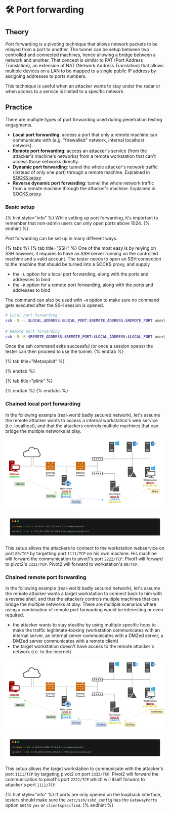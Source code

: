 # 🛠️ Port forwarding

## Theory

Port forwarding is a pivoting technique that allows network packets to be relayed from a port to another. The tunnel can be setup between two controlled and connected machines, hence allowing a bridge between a network and another. That concept is similar to PAT \(Port Address Translation\), an extension of NAT \(Network Address Translation\) that allows multiple devices on a LAN to be mapped to a single public IP address by assigning addresses to ports numbers.

This technique is useful when an attacker wants to stay under the radar or when access to a service is limited to a specific network.

## Practice

There are multiple types of port forwarding used during penetration testing engagments.

* **Local port forwarding**: access a port that only a remote machine can communicate with \(e.g. "firewalled" network, internal localhost network\).
* **Remote port forwarding**: access an attacker's service \(from the attacker's machine's networks\) from a remote workstation that can't access those networks directly.
* **Dynamic port forwarding**: tunnel the whole attacker's network traffic \(instead of only one port\) through a remote machine. Explained in [SOCKS proxy](socks-proxy.md).
* **Reverse dynamic port forwarding**: tunnel the whole network traffic from a remote machine through the attacker's machine. Explained in [SOCKS proxy](socks-proxy.md).

### Basic setup

{% hint style="info" %}
While setting up port forwarding, it's important to remember that non-admin users can only open ports above 1024.
{% endhint %}

Port forwarding can be set up in many different ways.

{% tabs %}
{% tab title="SSH" %}
One of the most easy is by relying on SSH however, it requires to have an SSH server running on the controlled machine and a valid account. The tester needs to open an SSH connection to the machine that should be turned into a SOCKS proxy, and supply 

* the `-L` option for a local port forwarding, along with the ports and addresses to bind
* the `-R` option for a remote port forwarding, along with the ports and addresses to bind

The command can also be used with `-N` option to make sure no command gets executed after the SSH session is opened.

```bash
# Local port forwarding
ssh -N -L $LOCAL_ADDRESS:$LOCAL_PORT:$REMOTE_ADDRESS:$REMOTE_PORT user@target

# Remote port forwarding
ssh -N -R $REMOTE_ADDRESS:$REMOTE_PORT:$LOCAL_ADDRESS:$LOCAL_PORT user@target
```

Once the ssh command exits successful \(or once a session opens\) the tester can then proceed to use the tunnel.
{% endtab %}

{% tab title="Metasploit" %}

{% endtab %}

{% tab title="plink" %}

{% endtab %}
{% endtabs %}

### Chained local port forwarding

In the following example \(real-world badly secured network\), let's assume the remote attacker wants to access a internal workstation's web service \(i.e. localhost\), and that the attackers controls multiple machines that can bridge the multiple networks at play.

![](../../.gitbook/assets/multi-port-forwarding-local-port-forwarding.png)

![Setting up the pivoting points](../../.gitbook/assets/carbon-8-.png)

This setup allows the attackers to connect to the workstation webservice on port `80/TCP` by targetting port `1111/TCP` on his own machine. His machine will forward the communication to pivot1's port `2222/TCP`. Pivot1 will forward to pivot2's `3333/TCP`. Pivot2 will forward to workstation's `80/TCP`.

### Chained remote port forwarding

In the following example \(real-world badly secured network\), let's assume the remote attacker wants a target workstation to connect back to him with a reverse shell, and that the attackers controls multiple machines that can bridge the multiple networks at play. There are multiple scenarios where using a combination of remote port forwarding would be interesting or even required.

* the attacker wants to stay stealthy by using multiple specific hops to make the traffic legitimate-looking \(workstation communicates with an internal server, an internal server communicates with a DMZed server, a DMZed server communicates with a remote client\)
* the target workstation doesn't have access to the remote attacker's network \(i.e. to the Internet\)

![](../../.gitbook/assets/multi-remote-port-forwarding.png)

![Setting up the pivoting points](../../.gitbook/assets/carbon-6-.png)

This setup allows the target workstation to communicate with the attacker's port `1111/TCP` by targeting pivot2 on port `3333/TCP`. Pivot2 will forward the communication to pivot1's port `2222/TCP` which will itself forward to attacker's port `1111/TCP`.

{% hint style="info" %}
If ports are only opened on the loopback interface, testers should make sure the `/etc/ssh/sshd_config` has the `GatewayPorts` option set to `yes` or `clientspecified`.
{% endhint %}

